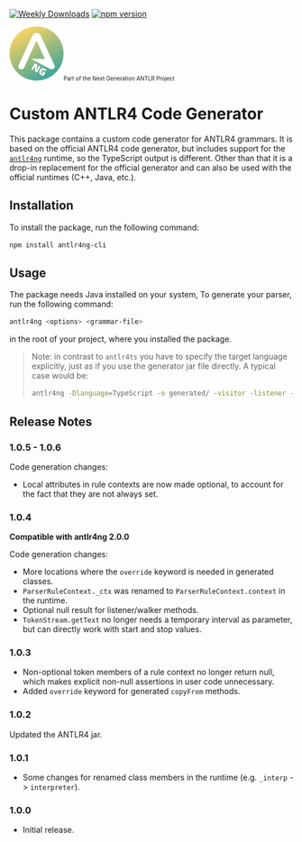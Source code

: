 [![Weekly Downloads](https://img.shields.io/npm/dw/antlr4ng-cli?style=for-the-badge&color=blue)](https://www.npmjs.com/package/antlr4ng-cli)
[![npm version](https://img.shields.io/npm/v/antlr4ng-cli?style=for-the-badge&color=yellow)](https://www.npmjs.com/package/antlr4ng-cli)

<img src="https://raw.githubusercontent.com/mike-lischke/mike-lischke/master/images/ANTLRng2.svg" title="ANTLR Next Generation" alt="ANTLRng" width="96" height="96"/><label style="font-size: 70%">Part of the Next Generation ANTLR Project</label>

# Custom ANTLR4 Code Generator

This package contains a custom code generator for ANTLR4 grammars. It is based on the official ANTLR4 code generator, but includes support for the [`antlr4ng`](https://github.com/mike-lischke/antlr4ng) runtime, so the TypeScript output is different. Other than that it is a drop-in replacement for the official generator and can also be used with the official runtimes (C++, Java, etc.).

## Installation

To install the package, run the following command:

```bash
npm install antlr4ng-cli
```

## Usage

The package needs Java installed on your system, To generate your parser, run the following command:

```bash
antlr4ng <options> <grammar-file>
```

in the root of your project, where you installed the package.

> Note: in contrast to `antlr4ts` you have to specify the target language explicitly, just as if you use the generator jar file directly. A typical case would be:
>
> ```bash
> antlr4ng -Dlanguage=TypeScript -o generated/ -visitor -listener -Xexact-output-dir path/to/YourLexer.g4 path/to/YourParser.g4
> ```

## Release Notes

### 1.0.5 - 1.0.6

Code generation changes:

- Local attributes in rule contexts are now made optional, to account for the fact that they are not always set.

### 1.0.4

**Compatible with antlr4ng 2.0.0**

Code generation changes:

- More locations where the `override` keyword is needed in generated classes.
- `ParserRuleContext._ctx` was renamed to `ParserRuleContext.context` in the runtime.
- Optional null result for listener/walker methods.
- `TokenStream.getText` no longer needs a temporary interval as parameter, but can directly work with start and stop values.

### 1.0.3

- Non-optional token members of a rule context no longer return null, which makes explicit non-null assertions in user code unnecessary.
- Added `override` keyword for generated `copyFrom` methods.

### 1.0.2

Updated the ANTLR4 jar.

### 1.0.1

- Some changes for renamed class members in the runtime (e.g. `_interp` -> `interpreter`).

### 1.0.0

- Initial release.
